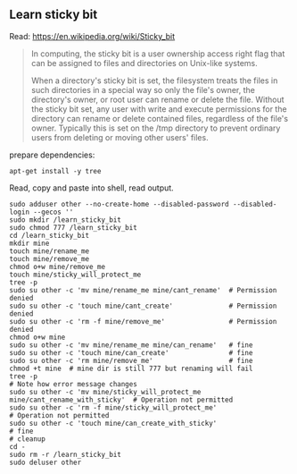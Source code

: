 ## Learn sticky bit 

Read: https://en.wikipedia.org/wiki/Sticky_bit

> In computing, the sticky bit is a user ownership access right flag that can be assigned to files and directories on Unix-like systems.
> 
> When a directory's sticky bit is set, the filesystem treats the files in such directories in a special way so only the file's owner, the directory's owner, or root user can rename or delete the file. Without the sticky bit set, any user with write and execute permissions for the directory can rename or delete contained files, regardless of the file's owner. Typically this is set on the /tmp directory to prevent ordinary users from deleting or moving other users' files.

prepare dependencies:

    apt-get install -y tree

Read, copy and paste into shell, read output.

    sudo adduser other --no-create-home --disabled-password --disabled-login --gecos ''
    sudo mkdir /learn_sticky_bit
    sudo chmod 777 /learn_sticky_bit
    cd /learn_sticky_bit
    mkdir mine
    touch mine/rename_me
    touch mine/remove_me
    chmod o+w mine/remove_me
    touch mine/sticky_will_protect_me
    tree -p
    sudo su other -c 'mv mine/rename_me mine/cant_rename'  # Permission denied
    sudo su other -c 'touch mine/cant_create'              # Permission denied
    sudo su other -c 'rm -f mine/remove_me'                # Permission denied
    chmod o+w mine
    sudo su other -c 'mv mine/rename_me mine/can_rename'   # fine
    sudo su other -c 'touch mine/can_create'               # fine
    sudo su other -c 'rm mine/remove_me'                   # fine
    chmod +t mine  # mine dir is still 777 but renaming will fail
    tree -p
    # Note how error message changes
    sudo su other -c 'mv mine/sticky_will_protect_me mine/cant_rename_with_sticky'  # Operation not permitted
    sudo su other -c 'rm -f mine/sticky_will_protect_me'                            # Operation not permitted
    sudo su other -c 'touch mine/can_create_with_sticky'                            # fine
    # cleanup
    cd -
    sudo rm -r /learn_sticky_bit
    sudo deluser other

